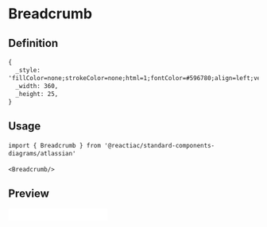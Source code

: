 # Breadcrumb

## Definition

```
{
  _style: 'fillColor=none;strokeColor=none;html=1;fontColor=#596780;align=left;verticalAlign=middle;whiteSpace=wrap;fontSize=12;fontStyle=0',
  _width: 360,
  _height: 25,
}
```

## Usage

```
import { Breadcrumb } from '@reactiac/standard-components-diagrams/atlassian'

<Breadcrumb/>
```

## Preview

<img src="./breadcrumb.png" width="200"/>

